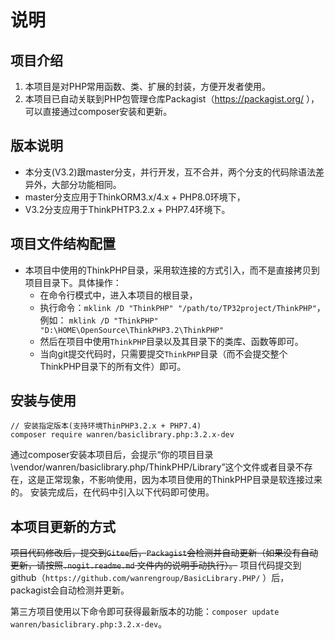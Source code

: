 # 说明

## 项目介绍

1. 本项目是对PHP常用函数、类、扩展的封装，方便开发者使用。
2. 本项目已自动关联到PHP包管理仓库Packagist（https://packagist.org/ ），可以直接通过composer安装和更新。

## 版本说明

- 本分支(V3.2)跟master分支，并行开发，互不合并，两个分支的代码除语法差异外，大部分功能相同。
- master分支应用于ThinkORM3.x/4.x + PHP8.0环境下，
- V3.2分支应用于ThinkPHTP3.2.x + PHP7.4环境下。

## 项目文件结构配置

- 本项目中使用的ThinkPHP目录，采用软连接的方式引入，而不是直接拷贝到项目目录下。具体操作：
    - 在命令行模式中，进入本项目的根目录，
    - 执行命令：`mklink /D "ThinkPHP" "/path/to/TP32project/ThinkPHP"`，例如：
      `mklink /D "ThinkPHP" "D:\HOME\OpenSource\ThinkPHP3.2\ThinkPHP"`
    - 然后在项目中使用`ThinkPHP`目录以及其目录下的类库、函数等即可。
    - 当向git提交代码时，只需要提交`ThinkPHP`目录（而不会提交整个ThinkPHP目录下的所有文件）即可。

## 安装与使用

```
// 安装指定版本(支持环境ThinPHP3.2.x + PHP7.4)
composer require wanren/basiclibrary.php:3.2.x-dev
```

通过composer安装本项目后，会提示“你的项目目录\vendor/wanren/basiclibrary.php/ThinkPHP/Library”这个文件或者目录不存在，这是正常现象，不影响使用，因为本项目使用的ThinkPHP目录是软连接过来的。
安装完成后，在代码中引入以下代码即可使用。

## 本项目更新的方式

~~项目代码修改后，提交到`Gitee`后，`Packagist`会检测并自动更新（如果没有自动更新，请按照`.nogit.readme.md`
文件内的说明手动执行）。~~
项目代码提交到github（`https://github.com/wanrengroup/BasicLibrary.PHP/` ）后，packagist会自动检测并更新。

第三方项目使用以下命令即可获得最新版本的功能：`composer update wanren/basiclibrary.php:3.2.x-dev`。
